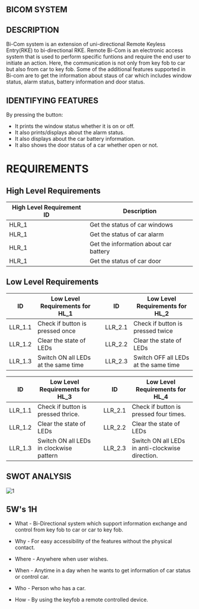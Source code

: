 ## BICOM SYSTEM

## DESCRIPTION

Bi-Com system is an extension of uni-directional Remote Keyless Entry(RKE) to bi-directional RKE. Remote Bi-Com is an electronic access system that is used to perform specific funtions and  require the end user to initiate an action. Here, the communication is not only from key fob to car but also from car to key fob. Some of the additional features supported in Bi-com are to get the information about staus of car which includes window status, alarm status, battery information and door status.

## IDENTIFYING FEATURES
By pressing the button:
- It prints the window status whether it is on or off.
- It also prints/displays about the alarm status. 
- It also displays about the car battery information.
- It also shows the door status of a car whether open or not.

# REQUIREMENTS

## High Level Requirements

High Level Requirement ID     | Description |
-------| -----------------------------------------|
HLR_1  |Get the status of car windows|
HLR_1  |Get the status of car alarm|
HLR_1  |Get the information about car battery|
HLR_1  |Get the status of car door|

## Low Level Requirements


| ID | Low Level Requirements for HL_1|       |ID | Low Level Requirements for HL_2|
| -------- | -------------- | ---- |-------- | -------------- |
| LLR_1.1 |  Check if button is pressed once  | | LLR_2.1 | Check if button is pressed twice |
| LLR_1.2 | Clear the state of LEDs || LLR_2.2 | Clear the state of LEDs   |
| LLR_1.3 | Switch ON all LEDs at the same time || LLR_2.3 |Switch OFF all LEDs at the same time   |

| ID | Low Level Requirements for HL_3|       |ID | Low Level Requirements for HL_4|
| -------- | -------------- | ---- |-------- | -------------- |
| LLR_1.1 |  Check if button is pressed thrice.  | | LLR_2.1 | Check if button is pressed four times. |
| LLR_1.2 | Clear the state of LEDs || LLR_2.2 | Clear the state of LEDs   |
| LLR_1.3 | Switch ON all LEDs in clockwise pattern || LLR_2.3 |Switch ON all LEDs in anti-clockwise direction.  |


## SWOT ANALYSIS
![1](https://user-images.githubusercontent.com/46949702/157812922-1a8d62fa-e311-4544-9604-b67284372456.png)

## 5W's 1H

- What - Bi-Directional system which support information exchange and control from key fob to car or car to key fob. 

- Why - For easy accessibility of the features without the physical contact.

- Where - Anywhere when user wishes.

- When - Anytime in a day when he wants to get information of car status or control car. 

- Who - Person who has a car.

- How - By using the keyfob a remote controlled device.

